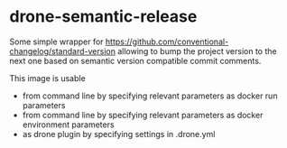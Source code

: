 # drone-semantic-release

Some simple wrapper for https://github.com/conventional-changelog/standard-version allowing to bump the project version to the next one based on semantic version compatible commit comments.

This image is usable 
- from command line by specifying relevant parameters as docker run parameters
- from command line by specifying relevant parameters as docker environment parameters
- as drone plugin by specifying settings in .drone.yml
